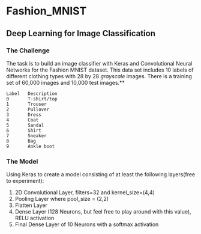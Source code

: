 # Fashion_MNIST
## Deep Learning for Image Classification

### The Challenge

The task is to build an image classifier with Keras and Convolutional Neural Networks for the Fashion MNIST dataset. This data set includes 10 labels of different clothing types with 28 by 28 *grayscale* images. There is a training set of 60,000 images and 10,000 test images.**

    Label	Description
    0	    T-shirt/top
    1	    Trouser
    2	    Pullover
    3	    Dress
    4	    Coat
    5	    Sandal
    6	    Shirt
    7	    Sneaker
    8	    Bag
    9	    Ankle boot
    
### The Model

Using Keras to create a model consisting of at least the following layers(free to experiment):
1. 2D Convolutional Layer, filters=32 and kernel_size=(4,4)
2. Pooling Layer where pool_size = (2,2)
3. Flatten Layer
4. Dense Layer (128 Neurons, but feel free to play around with this value), RELU activation
5. Final Dense Layer of 10 Neurons with a softmax activation

